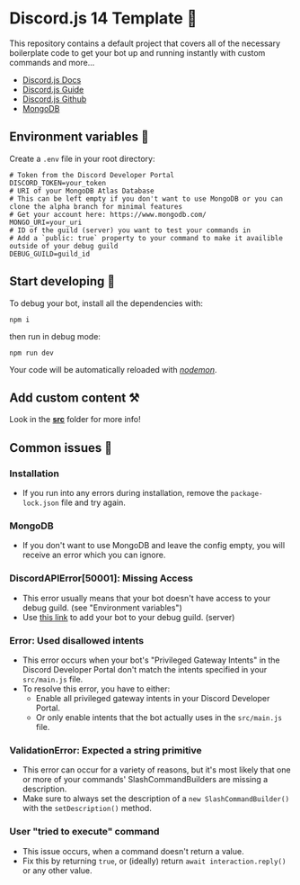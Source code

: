 # Discord.js 14 Template 🚀

This repository contains a default project that covers all of the necessary boilerplate code to get your bot up and running instantly with custom commands and more...

- [Discord.js Docs](https://old.discordjs.dev/#/docs/discord.js/14.11.0/general/welcome)
- [Discord.js Guide](https://discordjs.guide/)
- [Discord.js Github](https://github.com/discordjs)
- [MongoDB](https://www.mongodb.com/)

## Environment variables 🔗
Create a `.env` file in your root directory:
```env
# Token from the Discord Developer Portal
DISCORD_TOKEN=your_token
# URI of your MongoDB Atlas Database
# This can be left empty if you don't want to use MongoDB or you can clone the alpha branch for minimal features
# Get your account here: https://www.mongodb.com/
MONGO_URI=your_uri
# ID of the guild (server) you want to test your commands in
# Add a `public: true` property to your command to make it availible outside of your debug guild
DEBUG_GUILD=guild_id
```

## Start developing 🏁
To debug your bot, install all the dependencies with:
```
npm i
```
then run in debug mode:
```
npm run dev
```
Your code will be automatically reloaded with [*nodemon*](https://www.npmjs.com/package/nodemon).

## Add custom content ⚒️
Look in the **[src](https://github.com/kubgus/discord-js-14-template/tree/master/src/README.md)** folder for more info!

## Common issues 🌋
### Installation
- If you run into any errors during installation, remove the `package-lock.json` file and try again.
### MongoDB
- If you don't want to use MongoDB and leave the config empty, you will receive an error which you can ignore.
### DiscordAPIError[50001]: Missing Access
- This error usually means that your bot doesn't have access to your debug guild. (see "Environment variables")
- Use [this link](https://discord.com/developers/applications/oauth2/url-generator) to add your bot to your debug guild. (server)
### Error: Used disallowed intents
- This error occurs when your bot's "Privileged Gateway Intents" in the Discord Developer Portal don't match the intents specified in your `src/main.js` file.
- To resolve this error, you have to either:
  - Enable all privileged gateway intents in your Discord Developer Portal.
  - Or only enable intents that the bot actually uses in the `src/main.js` file.
### ValidationError: Expected a string primitive
- This error can occur for a variety of reasons, but it's most likely that one or more of your commands' SlashCommandBuilders are missing a description.
- Make sure to always set the description of a `new SlashCommandBuilder()` with the `setDescription()` method.
### User "tried to execute" command
- This issue occurs, when a command doesn't return a value.
- Fix this by returning `true`, or (ideally) return `await interaction.reply()` or any other value.
